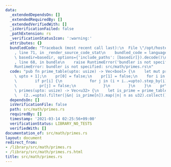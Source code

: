 ```yaml
---
data:
  _extendedDependsOn: []
  _extendedRequiredBy: []
  _extendedVerifiedWith: []
  _isVerificationFailed: false
  _pathExtension: rs
  _verificationStatusIcon: ':warning:'
  attributes: {}
  bundledCode: "Traceback (most recent call last):\n  File \"/opt/hostedtoolcache/Python/3.9.2/x64/lib/python3.9/site-packages/onlinejudge_verify/documentation/build.py\"\
    , line 71, in _render_source_code_stat\n    bundled_code = language.bundle(stat.path,\
    \ basedir=basedir, options={'include_paths': [basedir]}).decode()\n  File \"/opt/hostedtoolcache/Python/3.9.2/x64/lib/python3.9/site-packages/onlinejudge_verify/languages/user_defined.py\"\
    , line 68, in bundle\n    raise RuntimeError('bundler is not specified: {}'.format(path.as_posix()))\n\
    RuntimeError: bundler is not specified: src/math/primes.rs\n"
  code: "pub fn prime_table(upto: usize) -> Vec<bool> {\n    let mut pr = vec![true;\
    \ upto + 1];\n    pr[0] = false;\n    pr[1] = false;\n    for i in 2..=upto {\n\
    \        if pr[i] {\n            for j in (i + i..=upto).step_by(i) {\n      \
    \          pr[j] = false;\n            }\n        }\n    }\n    pr\n}\n\npub fn\
    \ primes(upto: usize) -> Vec<u32> {\n    let is_prime = prime_table(upto);\n \
    \   (2..=upto).filter(|&n| is_prime[n]).map(|n| n as u32).collect()\n}\n"
  dependsOn: []
  isVerificationFile: false
  path: src/math/primes.rs
  requiredBy: []
  timestamp: '2021-03-14 02:25:56+09:00'
  verificationStatus: LIBRARY_NO_TESTS
  verifiedWith: []
documentation_of: src/math/primes.rs
layout: document
redirect_from:
- /library/src/math/primes.rs
- /library/src/math/primes.rs.html
title: src/math/primes.rs
---
```

